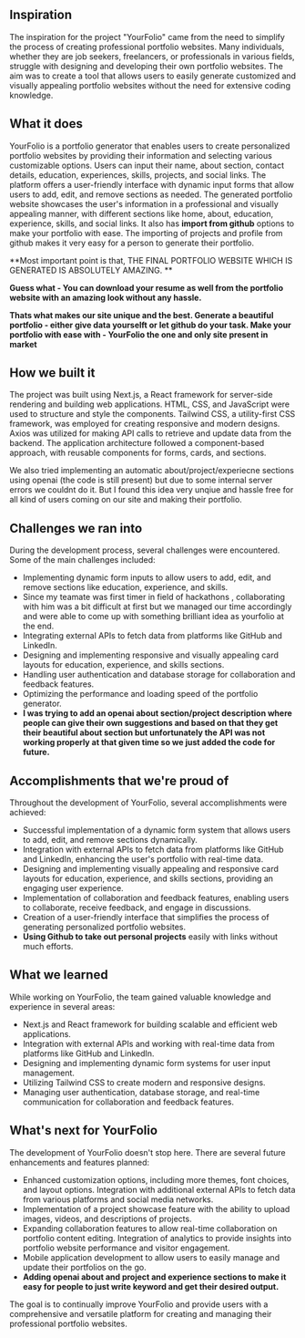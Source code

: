 ## Inspiration
The inspiration for the project "YourFolio" came from the need to simplify the process of creating professional portfolio websites. Many individuals, whether they are job seekers, freelancers, or professionals in various fields, struggle with designing and developing their own portfolio websites. The aim was to create a tool that allows users to easily generate customized and visually appealing portfolio websites without the need for extensive coding knowledge.

## What it does
YourFolio is a portfolio generator that enables users to create personalized portfolio websites by providing their information and selecting various customizable options. Users can input their name, about section, contact details, education, experiences, skills, projects, and social links. The platform offers a user-friendly interface with dynamic input forms that allow users to add, edit, and remove sections as needed. The generated portfolio website showcases the user's information in a professional and visually appealing manner, with different sections like home, about, education, experience, skills, and social links. It also has **import from github** options to make your portfolio with ease.
The importing of projects and profile from github makes it very easy for a person to generate their portfolio.

**Most important point is that, THE FINAL PORTFOLIO WEBSITE WHICH IS GENERATED IS ABSOLUTELY AMAZING. **

**Guess what  - You can download your resume as well from the portfolio website with an amazing look without any hassle.**

**Thats what makes our site unique and the best. Generate a beautiful portfolio - either give data yourselft or let github  do your task. Make your portfolio with ease with - YourFolio the one and only site present in market**

## How we built it
The project was built using Next.js, a React framework for server-side rendering and building web applications. HTML, CSS, and JavaScript were used to structure and style the components. Tailwind CSS, a utility-first CSS framework, was employed for creating responsive and modern designs. Axios was utilized for making API calls to retrieve and update data from the backend. The application architecture followed a component-based approach, with reusable components for forms, cards, and sections.

We also tried implementing an automatic about/project/experiecne sections using openai (the code is still present) but  due to some internal server errors we couldnt do it. But I found this idea very unqiue and hassle free for all kind of users coming on our site and making their portfolio.

## Challenges we ran into
During the development process, several challenges were encountered. Some of the main challenges included:

* Implementing dynamic form inputs to allow users to add, edit, and remove sections like education, experience, and skills.
* Since my teamate was first timer in field of hackathons , collaborating with him was a bit difficult at first but we managed our time accordingly and were able to come up with something brilliant idea as yourfolio at the end.
* Integrating external APIs to fetch data from platforms like GitHub and LinkedIn.
* Designing and implementing responsive and visually appealing card layouts for education, experience, and skills sections.
* Handling user authentication and database storage for collaboration and feedback features.
* Optimizing the performance and loading speed of the portfolio generator.
* **I was trying to add an openai about section/project description where people can give their own suggestions and based on that they get their beautiful about section but unfortunately the API was not working properly at that given time so we just added the code for future.**

## Accomplishments that we're proud of
Throughout the development of YourFolio, several accomplishments were achieved:

* Successful implementation of a dynamic form system that allows users to add, edit, and remove sections dynamically.
* Integration with external APIs to fetch data from platforms like GitHub and LinkedIn, enhancing the user's portfolio with real-time data.
* Designing and implementing visually appealing and responsive card layouts for education, experience, and skills sections, providing an engaging user experience.
* Implementation of collaboration and feedback features, enabling users to collaborate, receive feedback, and engage in discussions.
* Creation of a user-friendly interface that simplifies the process of generating personalized portfolio websites.
* **Using Github to take out personal projects** easily with links without much efforts.

## What we learned
While working on YourFolio, the team gained valuable knowledge and experience in several areas:

* Next.js and React framework for building scalable and efficient web applications.
* Integration with external APIs and working with real-time data from platforms like GitHub and LinkedIn.
* Designing and implementing dynamic form systems for user input management.
* Utilizing Tailwind CSS to create modern and responsive designs.
* Managing user authentication, database storage, and real-time communication for collaboration and feedback features.

## What's next for YourFolio
The development of YourFolio doesn't stop here. There are several future enhancements and features planned:

* Enhanced customization options, including more themes, font choices, and layout options.
Integration with additional external APIs to fetch data from various platforms and social media networks.
* Implementation of a project showcase feature with the ability to upload images, videos, and descriptions of projects.
* Expanding collaboration features to allow real-time collaboration on portfolio content editing.
Integration of analytics to provide insights into portfolio website performance and visitor engagement.
* Mobile application development to allow users to easily manage and update their portfolios on the go.
* **Adding openai about and project and experience sections to make it easy for people to just write keyword and get their desired output.**

The goal is to continually improve YourFolio and provide users with a comprehensive and versatile platform for creating and managing their professional portfolio websites.

